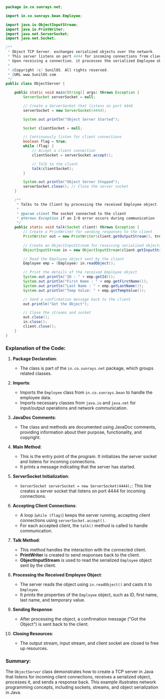 ```java
package in.co.sunrays.net;

import in.co.sunrays.bean.Employee;

import java.io.ObjectInputStream;
import java.io.PrintWriter;
import java.net.ServerSocket;
import java.net.Socket;

/**
 * Object TCP Server, exchanges serialized objects over the network.
 * This server listens on port 4444 for incoming connections from clients.
 * Upon receiving a connection, it processes the serialized Employee object.
 * 
 * @Copyright (c) SunilOS. All rights reserved.
 * @URL www.SunilOS.com
 */
public class ObjectServer {

    public static void main(String[] args) throws Exception {
        ServerSocket serverSocket = null;

        // Create a ServerSocket that listens on port 4444
        serverSocket = new ServerSocket(4444);

        System.out.println("Object Server Started");

        Socket clientSocket = null;

        // Continuously listen for client connections
        boolean flag = true;
        while (flag) {
            // Accept a client connection
            clientSocket = serverSocket.accept();

            // Talk to the client
            talk(clientSocket);
        }

        System.out.println("Object Server Stopped");
        serverSocket.close(); // Close the server socket
    }

    /**
     * Talks to the Client by processing the received Employee object.
     *
     * @param client The socket connected to the client
     * @throws Exception if an I/O error occurs during communication
     */
    public static void talk(Socket client) throws Exception {
        // Create a PrintWriter for sending responses to the client
        PrintWriter out = new PrintWriter(client.getOutputStream(), true);
        
        // Create an ObjectInputStream for receiving serialized objects
        ObjectInputStream in = new ObjectInputStream(client.getInputStream());

        // Read the Employee object sent by the client
        Employee emp = (Employee) in.readObject();

        // Print the details of the received Employee object
        System.out.println("ID : " + emp.getId());
        System.out.println("First Name : " + emp.getFirstName());
        System.out.println("Last Name : " + emp.getLastName());
        System.out.println("Temp Value: " + emp.getTempValue());

        // Send a confirmation message back to the client
        out.println("Got the Object");

        // Close the streams and socket
        out.close();
        in.close();
        client.close();
    }
}
```

### Explanation of the Code:

1. **Package Declaration**:
   - The class is part of the `in.co.sunrays.net` package, which groups related classes.

2. **Imports**:
   - Imports the `Employee` class from `in.co.sunrays.bean` to handle the employee data.
   - Imports necessary classes from `java.io` and `java.net` for input/output operations and network communication.

3. **JavaDoc Comments**:
   - The class and methods are documented using JavaDoc comments, providing information about their purpose, functionality, and copyright.

4. **Main Method**:
   - This is the entry point of the program. It initializes the server socket and listens for incoming connections.
   - It prints a message indicating that the server has started.

5. **ServerSocket Initialization**:
   - `ServerSocket serverSocket = new ServerSocket(4444);`: This line creates a server socket that listens on port 4444 for incoming connections.

6. **Accepting Client Connections**:
   - A loop (`while (flag)`) keeps the server running, accepting client connections using `serverSocket.accept()`.
   - For each accepted client, the `talk()` method is called to handle communication.

7. **Talk Method**:
   - This method handles the interaction with the connected client.
   - **PrintWriter** is created to send responses back to the client.
   - **ObjectInputStream** is used to read the serialized `Employee` object sent by the client.

8. **Processing the Received Employee Object**:
   - The server reads the object using `in.readObject()` and casts it to `Employee`.
   - It prints the properties of the `Employee` object, such as ID, first name, last name, and temporary value.

9. **Sending Response**:
   - After processing the object, a confirmation message ("Got the Object") is sent back to the client.

10. **Closing Resources**:
    - The output stream, input stream, and client socket are closed to free up resources.

### Summary:
The `ObjectServer` class demonstrates how to create a TCP server in Java that listens for incoming client connections, receives a serialized object, processes it, and sends a response back. This example illustrates network programming concepts, including sockets, streams, and object serialization in Java.

